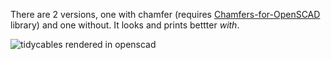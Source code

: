 There are 2 versions, one with chamfer (requires [Chamfers-for-OpenSCAD](https://github.com/SebiTimeWaster/Chamfers-for-OpenSCAD) library) and one without.
It looks and prints bettter *with*.

![tidycables rendered in openscad](../blob/main/tidycables.png)
